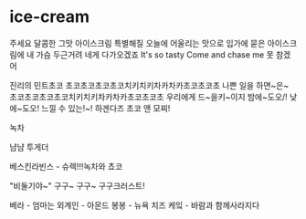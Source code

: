 # ice-cream
주세요 달콤한 그맛 아이스크림
특별해질 오늘에 어울리는 맛으로
입가에 묻은 아이스크림에
내 가슴 두근거려 네게 다가오겠죠
It's so tasty Come and chase me 못 참겠어

진리의 민트초코
초코초코초코초코치키치키차카차카초코초코초 나쁜 일을 하면~은~
초코초코초코초코치키치키차카차카초코초코초 우리에게 드~을키~이지
밤에~도오/! 낮에~도오! 느낄 수 있는!~!
하겐다즈 초코 앤 모찌!

녹차

냠냠 투게더

베스킨라빈스 - 슈렉!!!녹차와 쵸코

"비둘기야~"
구구~ 구구~ 구구크러스트!

베라 - 엄마는 외계인
        - 아몬드 봉봉
        - 뉴욕 치즈 케잌
        - 바람과 함께사라지다
